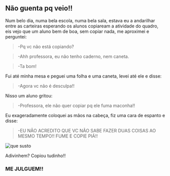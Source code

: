 ## Não guenta pq veio!!

Num belo dia, numa bela escola, numa bela sala, estava eu a andarilhar entre as carteiras esperando os alunos copiaream a atividade do quadro, eis vejo que um aluno bem de boa, sem copiar nada, me aproximei e perguntei:

>\-Pq vc não está copiando?

>\-Ahh professora, eu não tenho caderno, nem caneta.

>\-Ta bom!

Fui até minha mesa e peguei uma folha e uma caneta, levei até ele e disse:

>\-Agora vc não é desculpa!!

Nisso um aluno gritou:

>\-Professora, ele não quer copiar pq ele fuma maconha!!

Eu exageradamente coloquei as mãos na cabeça, fiz uma cara de espanto e disse:

>\-EU NÃO ACREDITO QUE VC NÃO SABE FAZER DUAS COISAS AO MESMO TEMPO!! FUME E COPIE PIÁ!! 

![que susto](https://cinemaedebate.files.wordpress.com/2010/02/espanto.jpg)

Adivinhem? Copiou tudinho!!


### ME JULGUEM!!

